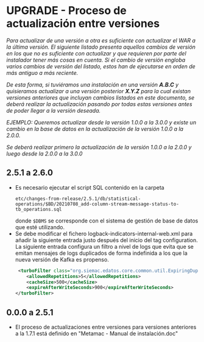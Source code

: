 # UPGRADE - Proceso de actualización entre versiones

*Para actualizar de una versión a otra es suficiente con actualizar el WAR a la última versión. El siguiente listado
presenta aquellos cambios de versión en los que no es suficiente con actualizar y que requieren por parte del instalador
tener más cosas en cuenta. Si el cambio de versión engloba varios cambios de versión del listado, estos han de
ejecutarse en orden de más antiguo a más reciente.*

*De esta forma, si tuviéramos una instalación en una versión **A.B.C** y quisieramos actualizar a una versión
posterior **X.Y.Z** para la cual existan versiones anteriores que incluyan cambios listados en este documento, se deberá
realizar la actualización pasando por todas estas versiones antes de poder llegar a la versión deseada.*

*EJEMPLO: Queremos actualizar desde la versión 1.0.0 a la 3.0.0 y existe un cambio en la base de datos en la
actualización de la versión 1.0.0 a la 2.0.0.*

*Se deberá realizar primero la actualización de la versión 1.0.0 a la 2.0.0 y luego desde la 2.0.0 a la 3.0.0*

## 2.5.1 a 2.6.0

* Es necesario ejecutar el script SQL contenido en la carpeta
  ```shell
  etc/changes-from-release/2.5.1/db/statistical-operations/$BD/20210708_add-column-stream-message-status-to-tb_operations.sql
  ```
  donde `$DBMS` se corresponde con el sistema de gestión de base de datos que esté utilizando.
* Se debe modificar el fichero logback-indicators-internal-web.xml para añadir la siguiente entrada justo después del
  inicio del tag configuration. La siguiente entrada configura un filtro a nivel de logs que evita que se emitan
  mensajes de logs duplicados de forma indefinida a los que la nueva versión de Kafka es propenso.
  ```xml
   <turboFilter class="org.siemac.edatos.core.common.util.ExpiringDuplicateMessageFilter">
      <allowedRepetitions>5</allowedRepetitions>
      <cacheSize>500</cacheSize>
      <expireAfterWriteSeconds>900</expireAfterWriteSeconds>
  </turboFilter>
  ```

## 0.0.0 a 2.5.1

* El proceso de actualizaciones entre versiones para versiones anteriores a la 1.7.1 está definido en "Metamac - Manual
  de instalación.doc"
